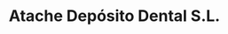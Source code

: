 ---
title: "Atache Depósito Dental S.L."
url: /villaviciosa-de-odon/atache-deposito-dental-s-l/
shop: Sanitätshaus
---